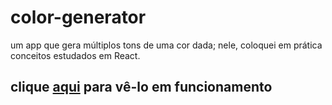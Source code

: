 # color-generator

um app que gera múltiplos tons de uma cor dada;
nele, coloquei em prática conceitos estudados em React.

## clique [aqui](https://fabioportfolio-color-generator.netlify.app/) para vê-lo em funcionamento
